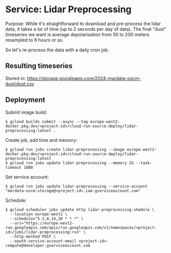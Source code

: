 # Service: Lidar Preprocessing

Purpose: While it's straightforward to download and pre-process the lidar data, it takes a lot of time (up to 2 seconds per day of data). The final "dust" timeseries we want is average depolarisation from 50 to 200 meters resampled to 6 hours or so.

So let's re-process the data with a daily cron job.

## Resulting timeseries

Stored in: <https://storage.googleapis.com/2024-mardata-oscm-dust/dust.csv>

## Deployment

Submit image build:
```shell
$ gcloud builds submit --async --tag europe-west2-docker.pkg.dev/<project-id>/cloud-run-source-deploy/lidar-preprocessing:latest .
```

Create job, add time and memory:
```shell
$ gcloud run jobs create lidar-preprocessing --image europe-west2-docker.pkg.dev/<project-id>/cloud-run-source-deploy/lidar-preprocessing:latest 
$ gcloud run jobs update lidar-preprocessing --memory 2G --task-timeout 1800
```

Set service account:
```shell
$ gcloud run jobs update lidar-preprocessing --service-account "mardata-oscm-storage@<project-id>.iam.gserviceaccount.com"
```

Schedule:
```shell
$ gcloud scheduler jobs update http lidar-preprocessing-shedule \
  --location europe-west2 \
  --schedule="5 2,8,14,20 * * *" \
  --uri="https://europe-west2-run.googleapis.com/apis/run.googleapis.com/v1/namespaces/<project-id>/jobs/lidar-preprocessing:run" \
  --http-method POST \
  --oauth-service-account-email <project-id>-compute@developer.gserviceaccount.com
```